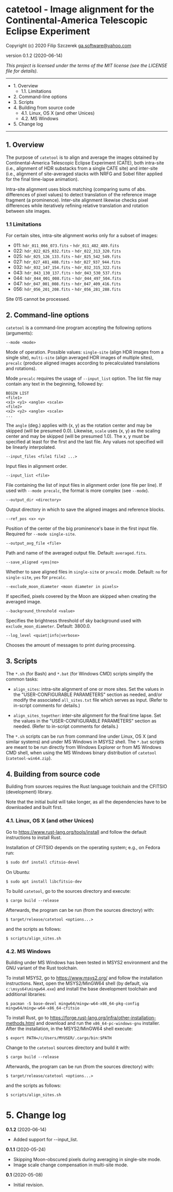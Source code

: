 # catetool - Image alignment for the Continental-America Telescopic Eclipse Experiment
Copyright (c) 2020 Filip Szczerek <ga.software@yahoo.com>

version 0.1.2 (2020-06-14)

*This project is licensed under the terms of the MIT license (see the LICENSE file for details).*

----------------------------------------

- 1\. Overview
  - 1\.1\. Limitations
- 2\. Command-line options
- 3\. Scripts
- 4\. Building from source code
  - 4\.1\. Linux, OS X (and other Unices)
  - 4\.2\. MS Windows
- 5\. Change log

----------------------------------------


## 1. Overview

The purpose of `catetool` is to align and average the images obtained by Continental-America Telescopic Eclipse Experiment (CATE), both intra-site (i.e., alignment of HDR substacks from a single CATE site) and inter-site (i.e., alignment of site-averaged stacks with NRFG and Sobel filter applied for the final time-lapse animation).

Intra-site alignment uses block matching (comparing sums of abs. differences of pixel values) to detect translation of the reference image fragment (a prominence). Inter-site alignment likewise checks pixel differences while iteratively refining relative translation and rotation between site images.


### 1.1 Limitations

For certain sites, intra-site alignment works only for a subset of images:

  - 011: `hdr_011_066_073.fits` - `hdr_011_482_489.fits`
  - 022: `hdr_022_025_032.fits` - `hdr_022_313_320.fits`
  - 025: `hdr_025_126_133.fits` - `hdr_025_542_549.fits`
  - 027: `hdr_027_481_488.fits` - `hdr_027_937_944.fits`
  - 032: `hdr_032_147_154.fits` - `hdr_032_315_322.fits`
  - 043: `hdr_043_130_137.fits` - `hdr_043_530_537.fits`
  - 044: `hdr_044_001_008.fits` - `hdr_044_497_504.fits`
  - 047: `hdr_047_001_008.fits` - `hdr_047_409_416.fits`
  - 056: `hdr_056_201_208.fits` - `hdr_056_281_288.fits`

Site 015 cannot be processed.


## 2. Command-line options

`catetool` is a command-line program accepting the following options (arguments):

```
--mode <mode>
```

Mode of operation. Possible values: `single-site` (align HDR images from a single site), `multi-site` (align averaged HDR images of multiple sites), `precalc` (produce aligned images according to precalculated translations and rotations).

Mode `precalc` requires the usage of `--input_list` option. The list file may contain any text in the beginning, followed by:
```
BEGIN LIST
<file1>
<x1> <y1> <angle> <scale>
<file2>
<x2> <y2> <angle> <scale>
...
```
The `angle` (deg.) applies with (x, y) as the rotation center and may be skipped (will be presumed 0.0). Likewise, `scale` uses (x, y) as the scaling center and may be skipped (will be presumed 1.0).
The x, y must be specified at least for the first and the last file. Any values not specified will be linearly interpolated.

```
--input_files <file1 file2 ...>
```

Input files in alignment order.

```
--input_list <file>
```

File containing the list of input files in alignment order (one file per line). If used with `--mode precalc`, the format is more complex (see `--mode`).

```
--output_dir <directory>
```

Output directory in which to save the aligned images and reference blocks.

```
--ref_pos <x> <y>
```

Position of the center of the big prominence's base in the first input file. Required for `--mode single-site`.

```
--output_avg_file <file>
```

Path and name of the averaged output file. Default: `averaged.fits`.

```
--save_aligned <yes|no>
```

Whether to save aligned files in `single-site` or `precalc` mode. Default: `no` for `single-site`, `yes` for `precalc`.

```
--exclude_moon_diameter <moon diameter in pixels>
```

If specified, pixels covered by the Moon are skipped when creating the averaged image.

```
--background_threshold <value>
```

Specifies the brightness threshold of sky background used with `exclude_moon_diameter`. Default: 3800.0.

```
--log_level <quiet|info|verbose>
```

Chooses the amount of messages to print during processing.


## 3. Scripts

The `*.sh` (for Bash) and `*.bat` (for Windows CMD) scripts simplify the common tasks:

- `align_sites`: intra-site alignment of one or more sites. Set the values in the "USER-CONFIGURABLE PARAMETERS" section as needed, and/or modify the associated `all_sites.txt` file which serves as input. (Refer to in-script comments for details.)

- `align_sites_together`: inter-site alignment for the final time lapse. Set the values in the "USER-CONFIGURABLE PARAMETERS" section as needed. (Refer to in-script comments for details.)

The `*.sh` scripts can be run from command line under Linux, OS X (and similar systems) and under MS Windows in MSYS2 shell. The `*.bat` scripts are meant to be run directly from Windows Explorer or from MS Windows CMD shell, when using the MS Windows binary distribution of `catetool` (`catetool-win64.zip`).


## 4. Building from source code

Building from sources requires the Rust language toolchain and the CFITSIO (development) library.

Note that the initial build will take longer, as all the dependencies have to be downloaded and built first.


### 4.1. Linux, OS X (and other Unices)

Go to https://www.rust-lang.org/tools/install and follow the default instructions to install Rust.

Installation of CFITSIO depends on the operating system; e.g., on Fedora run:
```bash
$ sudo dnf install cfitsio-devel
```
On Ubuntu:
```
$ sudo apt install libcfitsio-dev
```

To build `catetool`, go to the sources directory and execute:
```
$ cargo build --release
```

Afterwards, the program can be run (from the sources directory) with:
```
$ target/release/catetool <options...>
```
and the scripts as follows:
```
$ scripts/align_sites.sh
```


### 4.2. MS Windows

Building under MS Windows has been tested in MSYS2 environment and the GNU variant of the Rust toolchain.

To install MSYS2, go to https://www.msys2.org/ and follow the installation instructions. Next, open the MSYS2/MinGW64 shell (by default, via `c:\msys64\mingw64.exe`) and install the base development toolchain and additional libraries:
```
$ pacman -S base-devel mingw64/mingw-w64-x86_64-pkg-config mingw64/mingw-w64-x86_64-cfitsio
```

To install Rust, go to https://forge.rust-lang.org/infra/other-installation-methods.html and download and run the `x86_64-pc-windows-gnu` installer. After the installation, in the MSYS2/MinGW64 shell execute:
```
$ export PATH=/c/Users/MYUSER/.cargo/bin:$PATH
```

Change to the `catetool` sources directory and build it with:
```
$ cargo build --release
```

Afterwards, the program can be run (from the sources directory) with:
```
$ target/release/catetool <options...>
```
and the scripts as follows:
```
$ scripts/align_sites.sh
```


# 5. Change log

**0.1.2** (2020-06-14)

  - Added support for --input_list.

**0.1.1** (2020-05-24)

  - Skipping Moon-obscured pixels during averaging in single-site mode.
  - Image scale change compensation in multi-site mode.

**0.1** (2020-05-08)

  - Initial revision.
